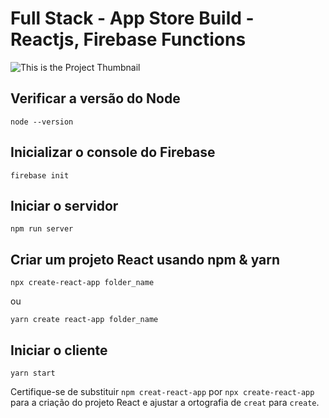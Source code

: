 # Full Stack - App Store Build - Reactjs, Firebase Functions

![This is the Project Thumbnail](../snap.png)

## Verificar a versão do Node

```
node --version
```

## Inicializar o console do Firebase

```
firebase init
```

## Iniciar o servidor

```
npm run server
```

## Criar um projeto React usando npm & yarn

```
npx create-react-app folder_name
```

ou

```
yarn create react-app folder_name
```

## Iniciar o cliente

```
yarn start
```

Certifique-se de substituir `npm creat-react-app` por `npx create-react-app` para a criação do projeto React e ajustar a ortografia de `creat` para `create`.
